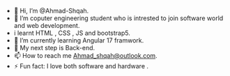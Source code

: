 - 👋 Hi, I’m @Ahmad-Shqah.
- 👀 I’m coputer engineering student who is intrested to join software world and web development.
- i learnt HTML , CSS , JS and bootstrap5.
- 🌱 I’m currently learning  Angular 17 framwork.
- 💞️ My next step is Back-end.
- 📫 How to reach me Ahmad_shqah@outlook.com.
- ⚡ Fun fact: I love both software and hardware .


